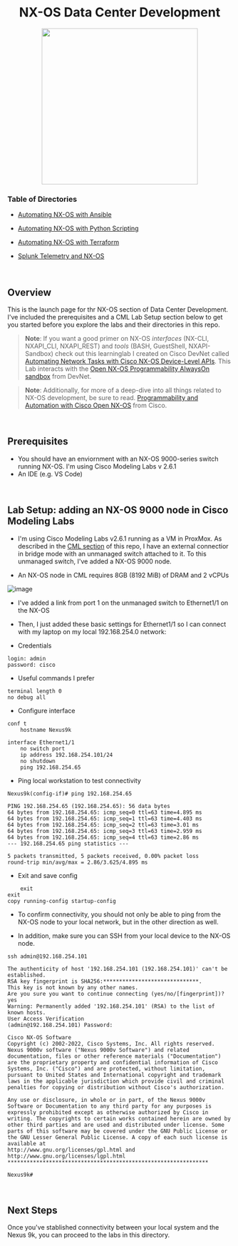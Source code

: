 <h1 align="center">NX-OS Data Center Development</h1>
<p align="center">
<img src="https://github.com/user-attachments/assets/a11b0f82-c826-4ec9-87e7-e6de505a5eb2" width="350">
</p>


### Table of Directories

- [Automating NX-OS with Ansible](https://github.com/xanderstevenson/data-center-development/tree/main/nx-os/ansible_nx-os)

- [Automating NX-OS with Python Scripting](https://github.com/xanderstevenson/data-center-development/tree/main/nx-os/python_scripting_nx-os)

- [Automating NX-OS with Terraform](https://github.com/xanderstevenson/data-center-development/tree/main/nx-os/terraform_nx-os)

- [Splunk Telemetry and NX-OS](https://github.com/xanderstevenson/data-center-development/tree/main/nx-os/splunk_nx-os)

<br>

## Overview 

This is the launch page for thr NX-OS section of Data Center Development. I've included the prerequisites and a CML Lab Setup section below to get you started before you explore the labs and their directories in this repo.

> **Note**: If you want a good primer on NX-OS *interfaces* (NX-CLI, NXAPI_CLI, NXAPI_REST) and *tools* (BASH, GuestShell, NXAPI-Sandbox) check out this learninglab I created on Cisco DevNet called [Automating Network Tasks with Cisco NX-OS Device-Level APIs](https://developer.cisco.com/learning/labs/dne-dci-nxos-device-level-apis/introduction/). This Lab interacts with the [Open NX-OS Programmability AlwaysOn sandbox](https://devnetsandbox.cisco.com/DevNet/catalog/Open-NX-OS-Programmability_open-nx-os) from DevNet.

> **Note**: Additionally, for more of a deep-dive into all things related to NX-OS development, be sure to read. [Programmability and Automation with Cisco Open NX-OS](https://www.cisco.com/c/dam/en/us/td/docs/switches/datacenter/nexus9000/sw/open_nxos/programmability/guide/Programmability_Open_NX-OS.pdf) from Cisco.

<br>

## Prerequisites

- You should have an enviornment with an NX-OS 9000-series switch running NX-OS. I'm using Cisco Modeling Labs v 2.6.1
- An IDE (e.g. VS Code)

<br>

## Lab Setup: adding an NX-OS 9000 node in Cisco Modeling Labs

- I'm using Cisco Modeling Labs v2.6.1 running as a VM in ProxMox. As described in the [CML section](https://github.com/xanderstevenson/data-center-development/tree/main/cml) of this repo, I have an external connectior in bridge mode with an unmanaged switch attached to it. To this unmanaged switch, I've added a NX-OS 9000 node.

- An NX-OS node in CML requires 8GB (8192 MiB) of DRAM and 2 vCPUs

![image](https://github.com/xanderstevenson/data-center-development/assets/27918923/9b533134-4ab6-4060-b3ef-453694f67be3)


- I've added a link from port 1 on the unmanaged switch to Ethernet1/1 on the NX-OS

- Then, I just added these basic settings for Ethernet1/1 so I can connect with my laptop on my local 192.168.254.0 network:

- Credentials
```
login: admin
password: cisco
```

- Useful commands I prefer
```
terminal length 0
no debug all
```

- Configure interface
```
conf t
    hostname Nexus9k

interface Ethernet1/1
    no switch port
    ip address 192.168.254.101/24
    no shutdown
    ping 192.168.254.65
```

- Ping local workstation to test connectivity
```
Nexus9k(config-if)# ping 192.168.254.65

PING 192.168.254.65 (192.168.254.65): 56 data bytes
64 bytes from 192.168.254.65: icmp_seq=0 ttl=63 time=4.895 ms
64 bytes from 192.168.254.65: icmp_seq=1 ttl=63 time=4.403 ms
64 bytes from 192.168.254.65: icmp_seq=2 ttl=63 time=3.01 ms
64 bytes from 192.168.254.65: icmp_seq=3 ttl=63 time=2.959 ms
64 bytes from 192.168.254.65: icmp_seq=4 ttl=63 time=2.86 ms
--- 192.168.254.65 ping statistics ---

5 packets transmitted, 5 packets received, 0.00% packet loss
round-trip min/avg/max = 2.86/3.625/4.895 ms
```

- Exit and save config
```
    exit
exit
copy running-config startup-config 
```

- To confirm connectivity, you should not only be able to ping from the NX-OS node to your local network, but in the other direction as well.

- In addition, make sure you can SSH from your local device to the NX-OS node.

```
ssh admin@192.168.254.101

The authenticity of host '192.168.254.101 (192.168.254.101)' can't be established.
RSA key fingerprint is SHA256:******************************.
This key is not known by any other names.
Are you sure you want to continue connecting (yes/no/[fingerprint])? yes
Warning: Permanently added '192.168.254.101' (RSA) to the list of known hosts.
User Access Verification
(admin@192.168.254.101) Password: 

Cisco NX-OS Software
Copyright (c) 2002-2022, Cisco Systems, Inc. All rights reserved.
Nexus 9000v software ("Nexus 9000v Software") and related documentation, files or other reference materials ("Documentation") are the proprietary property and confidential information of Cisco Systems, Inc. ("Cisco") and are protected, without limitation, pursuant to United States and International copyright and trademark laws in the applicable jurisdiction which provide civil and criminal penalties for copying or distribution without Cisco's authorization.

Any use or disclosure, in whole or in part, of the Nexus 9000v Software or Documentation to any third party for any purposes is expressly prohibited except as otherwise authorized by Cisco in writing. The copyrights to certain works contained herein are owned by other third parties and are used and distributed under license. Some parts of this software may be covered under the GNU Public License or the GNU Lesser General Public License. A copy of each such license is available at
http://www.gnu.org/licenses/gpl.html and
http://www.gnu.org/licenses/lgpl.html
***************************************************************

Nexus9k# 
```

<br>

## Next Steps

Once you've stablished connectivity between your local system and the Nexus 9k, you can proceed to the labs in this directory.
